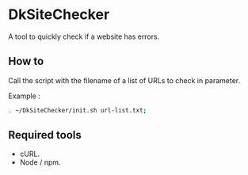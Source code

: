# DkSiteChecker

A tool to quickly check if a website has errors.

## How to

Call the script with the filename of a list of URLs to check in parameter.

Example :

```sh
. ~/DkSiteChecker/init.sh url-list.txt;
```

## Required tools

- cURL.
- Node / npm.
